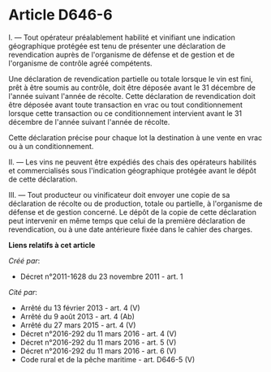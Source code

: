 # Article D646-6

I. ― Tout opérateur préalablement habilité et vinifiant une indication géographique protégée est tenu de présenter une
déclaration de revendication auprès de l'organisme de défense et de gestion et de l'organisme de contrôle agréé compétents. 

Une déclaration de revendication partielle ou totale lorsque le vin est fini, prêt à être soumis au contrôle, doit être
déposée avant le 31 décembre de l'année suivant l'année de récolte. Cette déclaration de revendication doit être déposée
avant toute transaction en vrac ou tout conditionnement lorsque cette transaction ou ce conditionnement intervient avant le
31 décembre de l'année suivant l'année de récolte. 

Cette déclaration précise pour chaque lot la destination à une vente en vrac ou à un conditionnement. 

II. ― Les vins ne peuvent être expédiés des chais des opérateurs habilités et commercialisés sous l'indication géographique
protégée avant le dépôt de cette déclaration. 

III. ― Tout producteur ou vinificateur doit envoyer une copie de sa déclaration de récolte ou de production, totale ou
partielle, à l'organisme de défense et de gestion concerné. Le dépôt de la copie de cette déclaration peut intervenir en même
temps que celui de la première déclaration de revendication, ou à une date antérieure fixée dans le cahier des charges.

**Liens relatifs à cet article**

_Créé par_:

  - Décret n°2011-1628 du 23 novembre 2011 - art. 1

_Cité par_:

  - Arrêté du 13 février 2013 - art. 4 (V)
  - Arrêté du 9 août 2013 - art. 4 (Ab)
  - Arrêté du 27 mars 2015 - art. 4 (V)
  - Décret n°2016-292 du 11 mars 2016 - art. 4 (V)
  - Décret n°2016-292 du 11 mars 2016 - art. 5 (V)
  - Décret n°2016-292 du 11 mars 2016 - art. 6 (V)
  - Code rural et de la pêche maritime - art. D646-5 (V)
